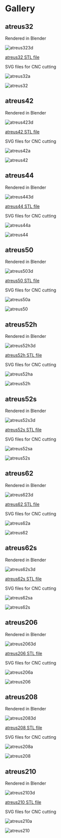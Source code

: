 # Gallery

## atreus32

Rendered in Blender

![atreus323d](images/atreus32_a.png)

[atreus32 STL file](images/atreus32_a.stl)

SVG files for CNC cutting

![atreus32a](images/atreus32_a.svg)

![atreus32](images/atreus32.svg)

## atreus42

Rendered in Blender

![atreus423d](images/atreus42_a.png)

[atreus42 STL file](images/atreus42_a.stl)

SVG files for CNC cutting

![atreus42a](images/atreus42_a.svg)

![atreus42](images/atreus42.svg)

## atreus44

Rendered in Blender

![atreus443d](images/atreus44_a.png)

[atreus44 STL file](images/atreus44_a.stl)

SVG files for CNC cutting

![atreus44a](images/atreus44_a.svg)

![atreus44](images/atreus44.svg)

## atreus50

Rendered in Blender

![atreus503d](images/atreus50_a.png)

[atreus50 STL file](images/atreus50_a.stl)

SVG files for CNC cutting

![atreus50a](images/atreus50_a.svg)

![atreus50](images/atreus50.svg)

## atreus52h

Rendered in Blender

![atreus52h3d](images/atreus52h_a.png)

[atreus52h STL file](images/atreus52h_a.stl)

SVG files for CNC cutting

![atreus52ha](images/atreus52h_a.svg)

![atreus52h](images/atreus52h.svg)

## atreus52s

Rendered in Blender

![atreus52s3d](images/atreus52s_a.png)

[atreus52s STL file](images/atreus52s_a.stl)

SVG files for CNC cutting

![atreus52sa](images/atreus52s_a.svg)

![atreus52s](images/atreus52s.svg)

## atreus62

Rendered in Blender

![atreus623d](images/atreus62_a.png)

[atreus62 STL file](images/atreus62_a.stl)

SVG files for CNC cutting

![atreus62a](images/atreus62_a.svg)

![atreus62](images/atreus62.svg)

## atreus62s

Rendered in Blender

![atreus62s3d](images/atreus62s_a.png)

[atreus62s STL file](images/atreus62s_a.stl)

SVG files for CNC cutting

![atreus62sa](images/atreus62s_a.svg)

![atreus62s](images/atreus62s.svg)

## atreus206

Rendered in Blender

![atreus2063d](images/atreus206_a.png)

[atreus206 STL file](images/atreus206_a.stl)

SVG files for CNC cutting

![atreus206a](images/atreus206_a.svg)

![atreus206](images/atreus206.svg)

## atreus208

Rendered in Blender

![atreus2083d](images/atreus208_a.png)

[atreus208 STL file](images/atreus208_a.stl)

SVG files for CNC cutting

![atreus208a](images/atreus208_a.svg)

![atreus208](images/atreus208.svg)

## atreus210

Rendered in Blender

![atreus2103d](images/atreus210_a.png)

[atreus210 STL file](images/atreus210_a.stl)

SVG files for CNC cutting

![atreus210a](images/atreus210_a.svg)

![atreus210](images/atreus210.svg)

